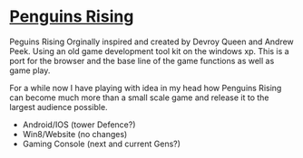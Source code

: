 [Penguins Rising](http://www.penguinsontherise.appspot.com/)
==============

Peguins Rising
Orginally inspired and created by Devroy Queen and Andrew Peek. Using an old game development tool kit on the windows xp. 
This is a port for the browser and the base line of the game functions as well as game play.

For a while now I have playing with idea in my head how Penguins Rising can become much more than a small scale game and release it to the largest audience possible.  

- Android/IOS (tower Defence?) 
- Win8/Website (no changes) 
- Gaming Console (next and current Gens?) 
